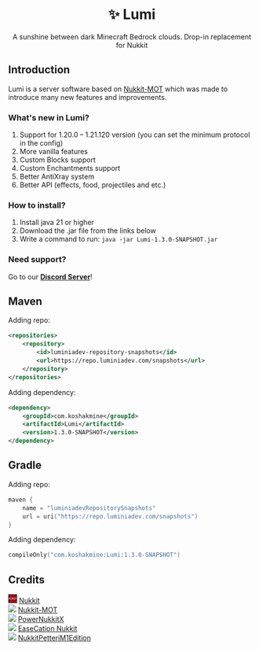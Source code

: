 <h1 align="center">
    ✨ Lumi
</h1>
<p align="center">A sunshine between dark Minecraft Bedrock clouds. Drop-in replacement for Nukkit</p>

## Introduction
Lumi is a server software based on [Nukkit-MOT](https://github.com/MemoriesOfTime/Nukkit-MOT/) which was made to introduce many new features and improvements.

### What's new in Lumi?
1. Support for 1.20.0 – 1.21.120 version (you can set the minimum protocol in the config)
2. More vanilla features
3. Custom Blocks support
4. Custom Enchantments support
5. Better AntiXray system
6. Better API (effects, food, projectiles and etc.)

### How to install?
1. Install java 21 or higher
2. Download the .jar file from the links below
3. Write a command to run: `java -jar Lumi-1.3.0-SNAPSHOT.jar`

### Need support?
Go to our **[Discord Server](https://discord.gg/HkTnrkUySJ)**!

## Maven
Adding repo:
```xml
<repositories>
    <repository>
        <id>luminiadev-repository-snapshots</id>
        <url>https://repo.luminiadev.com/snapshots</url>
    </repository>
</repositories>
```

Adding dependency:
```xml
<dependency>
    <groupId>com.koshakmine</groupId>
    <artifactId>Lumi</artifactId>
    <version>1.3.0-SNAPSHOT</version>
</dependency>
```

## Gradle
Adding repo:
```kts
maven {
    name = "luminiadevRepositorySnapshots"
    url = uri("https://repo.luminiadev.com/snapshots")
}
```

Adding dependency:
```kts
compileOnly("com.koshakmine:Lumi:1.3.0-SNAPSHOT")
```

## Credits
[<img src="https://raw.githubusercontent.com/CloudburstMC/Nukkit/master/.github/images/logo.png" width="18"/>]() [Nukkit](https://github.com/CloudburstMC/Nukkit)  
[<img src="https://avatars.githubusercontent.com/u/62042238?s=200&v=4" width="18"/>]() [Nukkit-MOT](https://github.com/MemoriesOfTime/Nukkit-MOT)  
[<img src="https://avatars.githubusercontent.com/u/99014792?s=200&v=4" width="18"/>]() [PowerNukkitX](https://github.com/PowerNukkitX/PowerNukkitX)  
[<img src="https://avatars.githubusercontent.com/u/20168691?s=200&v=4" width="18"/>]() [EaseCation Nukkit](https://github.com/EaseCation/Nukkit)  
[<img src="https://avatars.githubusercontent.com/u/26197131?v=4" width="18"/>]() [NukkitPetteriM1Edition](https://github.com/PetteriM1/NukkitPetteriM1Edition)
